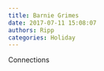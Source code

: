 ```yaml
---
title: Barnie Grimes
date: 2017-07-11 15:08:07
authors: Ripp
categories: Holiday
---
```


 Connections